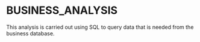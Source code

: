 # BUSINESS_ANALYSIS
This analysis is carried out using SQL to query data that is needed from the business database.

